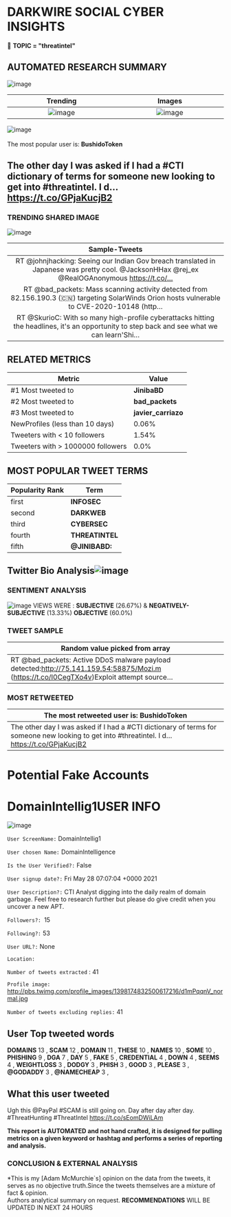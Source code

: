 # DARKWIRE SOCIAL CYBER INSIGHTS 
&#x1F34E; **TOPIC = "threatintel"**

## AUTOMATED RESEARCH SUMMARY
  ![image](darkLogo.png)   

|  Trending  |   Images | 
:-------------------------:|:-------------------------:
|  ![image](assets/threatintel/imageFile1.jpg)     <img width=200/> | ![image](assets/threatintel/imageFile2.jpg) <img width=200/> |   
 
 
![image](assets/threatintel/TWEETS.png)
<br></br>
The most popular user is: **BushidoToken**  
 

## The other day I was asked if I had a #CTI dictionary of terms for someone new looking to get into #threatintel. I d… https://t.co/GPjaKucjB2 

  




### TRENDING SHARED IMAGE

![image](assets/threatintel/twitterPostedImage.png)



|                **Sample-Tweets**        |
| :-------------: |
| RT @johnjhacking: Seeing our Indian Gov breach translated in Japanese was pretty cool. @JacksonHHax @rej_ex @RealOGAnonymous https://t.co/… |
| RT @bad_packets: Mass scanning activity detected from 82.156.190.3 (🇨🇳) targeting SolarWinds Orion hosts vulnerable to CVE-2020-10148 (http… |
| RT @SkurioC: With so many high-profile cyberattacks hitting the headlines, it's an opportunity to step back and see what we can learn'Shi… |

## RELATED METRICS<br>
| Metric | Value |
| ------------- | ------------- |
| #1 Most tweeted to  | **JinibaBD** |
| #2 Most tweeted to  | **bad_packets** |
| #3 Most tweeted to  | **javier_carriazo** |
| NewProfiles (less than 10 days) | 0.06%  |
| Tweeters with < 10 followers  | 1.54%|
| Tweeters with > 1000000 followers  | 0.0%  |



## MOST POPULAR TWEET TERMS 


| Popularity Rank  | Term |
| ------------- | ------------- |
| first  | **INFOSEC**  |
| second  | **DARKWEB**  |
| third  | **CYBERSEC** |
| fourth  | **THREATINTEL**  |
| fifth  | **@JINIBABD:**  |


## Twitter Bio Analysis![image](assets/threatintel/BIO.png)
### SENTIMENT ANALYSIS
![image](assets/threatintel/sentiment.png)
VIEWS WERE : **SUBJECTIVE**  (26.67%) & **NEGATIVELY-SUBJECTIVE** (13.33%) **OBJECTIVE** (60.0%)

### TWEET SAMPLE 
| Random value picked from array |
| ------------- |
|RT @bad_packets: Active DDoS malware payload detected:http://75.141.159.54:58875/Mozi.m (https://t.co/I0CegTXo4v)Exploit attempt source… |

### MOST RETWEETED 

| The most retweeted user is: **BushidoToken**  |
| ------------- |
| The other day I was asked if I had a #CTI dictionary of terms for someone new looking to get into #threatintel. I d… https://t.co/GPjaKucjB2 |

# Potential Fake Accounts
 
# DomainIntellig1USER INFO
![image](http://pbs.twimg.com/profile_images/1398174832500617216/d1mPqqnV_normal.jpg)
 
`User ScreenName:` DomainIntellig1 
 
`User chosen Name:` DomainIntelligence 
 
`Is the User Verified?:` False 
 
`User signup date?:` Fri May 28 07:07:04 +0000 2021 
 
`User Description?:` CTI Analyst digging into the daily realm of domain garbage. Feel free to research further but please do give credit when you uncover a new APT. 
 
`Followers?: `15 
 
`Following?:` 53 
 
`User URL?:` None 
 
`Location:`  
 
`Number of tweets extracted`  : 41 
 
`Profile image:` http://pbs.twimg.com/profile_images/1398174832500617216/d1mPqqnV_normal.jpg 
 
`Number of tweets excluding replies:` 41 
 

 

 
## User Top tweeted words 
 
**DOMAINS** 13 , **SCAM** 12 , **DOMAIN** 11 , **THESE** 10 , **NAMES** 10 , **SOME** 10 , **PHISHING** 9 , **DGA** 7 , **DAY** 5 , **FAKE** 5 , **CREDENTIAL** 4 , **DOWN** 4 , **SEEMS** 4 , **WEIGHTLOSS** 3 , **DODGY** 3 , **PHISH** 3 , **GOOD** 3 , **PLEASE** 3 , **@GODADDY** 3 , **@NAMECHEAP** 3 , 
 
## What this user tweeted
 
Ugh this @PayPal #SCAM is still going on. Day after day after day. 
#ThreatHunting #ThreatIntel https://t.co/sEomDWiLAm
 

<b> This report is AUTOMATED and not hand crafted, it is designed for pulling metrics on a given keyword or hashtag and performs a series of reporting and analysis.</b>  
### CONCLUSION & EXTERNAL ANALYSIS

*This is my [Adam McMurchie`s] opinion on the data from the tweets, it serves as no objective truth.Since the tweets themselves are a mixture of fact & opinion.<br>
Authors analytical summary on request.
**RECOMMENDATIONS** WILL BE UPDATED IN NEXT  24 HOURS <br>